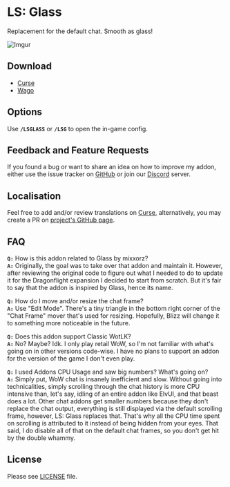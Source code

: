 # LS: Glass

Replacement for the default chat. Smooth as glass!

![Imgur](https://i.imgur.com/8lj13ch.gif)

## Download

- [Curse](https://www.curseforge.com/wow/addons/ls-glass)
- [Wago](https://addons.wago.io/addons/ls-glass)

## Options

Use **`/LSGLASS`** or **`/LSG`** to open the in-game config.

## Feedback and Feature Requests

If you found a bug or want to share an idea on how to improve my addon, either use the issue tracker on [GitHub](https://github.com/ls-/ls_Glass/issues) or join our [Discord](https://discord.gg/7QcJgQkDYD) server.

## Localisation

Feel free to add and/or review translations on [Curse](https://www.curseforge.com/wow/addons/ls-glass/localization), alternatively, you may create a PR on [project's GitHub page](https://github.com/ls-/ls_Glass/pulls).

## FAQ

**`Q:`** How is this addon related to Glass by mixxorz?  
**`A:`** Originally, the goal was to take over that addon and maintain it. However, after reviewing the original code to figure out what I needed to do to update it for the Dragonflight expansion I decided to start from scratch. But it's fair to say that the addon is inspired by Glass, hence its name.
  
**`Q:`** How do I move and/or resize the chat frame?  
**`A:`** Use "Edit Mode". There's a tiny triangle in the bottom right corner of the "Chat Frame" mover that's used for resizing. Hopefully, Blizz will change it to something more noticeable in the future.

**`Q:`** Does this addon support Classic WotLK?  
**`A:`** No? Maybe? Idk. I only play retail WoW, so I'm not familiar with what's going on in other versions code-wise. I have no plans to support an addon for the version of the game I don't even play.

**`Q:`** I used Addons CPU Usage and saw big numbers? What's going on?  
**`A:`** Simply put, WoW chat is insanely inefficient and slow. Without going into technicalities, simply scrolling through the chat history is more CPU intensive than, let's say, idling of an entire addon like ElvUI, and that beast does a lot. Other chat addons get smaller numbers because they don't replace the chat output, everything is still displayed via the default scrolling frame, however, LS: Glass replaces that. That's why all the CPU time spent on scrolling is attributed to it instead of being hidden from your eyes. That said, I do disable all of that on the default chat frames, so you don't get hit by the double whammy.

## License

Please see [LICENSE](https://github.com/ls-/ls_Glass/blob/master/LICENSE.txt) file.
